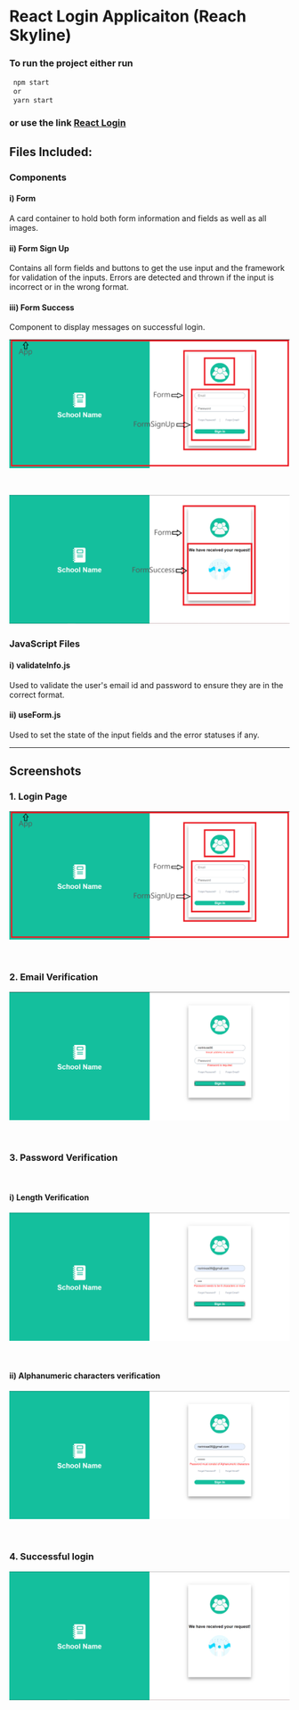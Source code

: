 # React Login Applicaiton (Reach Skyline)

 ### To run the project either run
     npm start 
     or
     yarn start
 ### or use the link <a href="https://friendly-galileo-ce9f46.netlify.app/" target="_blank">React Login</a>

## Files Included:
  ### Components

  #### i) Form
  A card container to hold both form information and fields as well as all images. 

  #### ii) Form Sign Up
  Contains all form fields and buttons to get the use input and the framework for validation of the inputs. Errors are detected and thrown if the input is incorrect or in the wrong format.

  #### iii) Form Success
  Component to display messages on successful login.
  
  ![Components_1](https://github.com/Srinivas-Natarajan/React-Login/blob/main/screenshots/components_1.png?raw=true)
  
  <br/>
  
  ![Components_2](https://github.com/Srinivas-Natarajan/React-Login/blob/main/screenshots/components_2.png?raw=true)

  ### JavaScript Files

  #### i) validateInfo.js
  Used to validate the user's email id and password to ensure they are in the correct format.

  #### ii) useForm.js
  Used to set the state of the input fields and the error statuses if any.

---

## Screenshots

### 1. Login Page
![Login](https://github.com/Srinivas-Natarajan/React-Login/blob/main/screenshots/login_page.png?raw=true)

<br/>

### 2. Email Verification
![Email](https://github.com/Srinivas-Natarajan/React-Login/blob/main/screenshots/email_validation.png?raw=true)

<br/>

### 3. Password Verification

<br/>

#### i) Length Verification
![Password_1](https://github.com/Srinivas-Natarajan/React-Login/blob/main/screenshots/password_1.png?raw=true)


<br/>

#### ii) Alphanumeric characters verification
![Password_2](https://github.com/Srinivas-Natarajan/React-Login/blob/main/screenshots/password_2.png?raw=true)


<br/>

### 4. Successful login
![Success](https://github.com/Srinivas-Natarajan/React-Login/blob/main/screenshots/success.png?raw=true)

